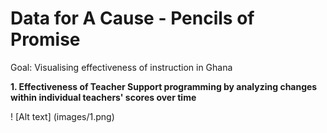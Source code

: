 # Data for A Cause - Pencils of Promise

Goal: Visualising effectiveness of instruction in Ghana

<b>1. Effectiveness of Teacher Support programming by analyzing changes within individual teachers' scores over time</b>

! [Alt text] (images/1.png)


